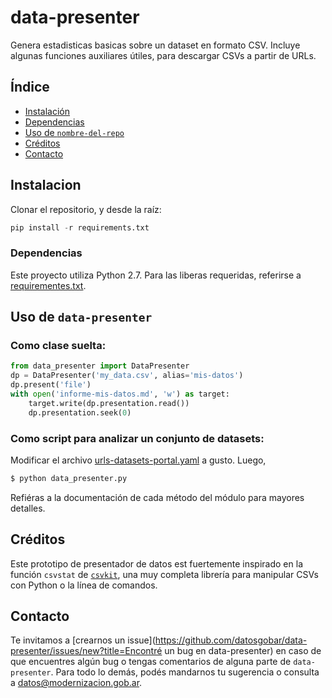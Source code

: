 # data-presenter
Genera estadisticas basicas sobre un dataset en formato CSV. Incluye algunas funciones auxiliares útiles, para descargar CSVs a partir de URLs.

## Índice 
* [Instalación](#instalacion) 
* [Dependencias](#dependencias) 
* [Uso de `nombre-del-repo`](#uso-de-`data-presenter`) 
* [Créditos](#créditos) 
* [Contacto](#contacto) 

## Instalacion

Clonar el repositorio, y desde la raíz:
```python
pip install -r requirements.txt
```
### Dependencias 

Este proyecto utiliza Python 2.7. Para las liberas requeridas, referirse a [requirementes.txt](requirements.txt).

## Uso de `data-presenter` 

### Como clase suelta:
```python
from data_presenter import DataPresenter
dp = DataPresenter('my_data.csv', alias='mis-datos')
dp.present('file')
with open('informe-mis-datos.md', 'w') as target:
    target.write(dp.presentation.read())
    dp.presentation.seek(0)
```

### Como script para analizar un conjunto de datasets:
Modificar el archivo [urls-datasets-portal.yaml](urls-datasets-portal.yaml) a gusto. Luego,
```bash
$ python data_presenter.py
```

Refiéras a la documentación de cada método del módulo para mayores detalles.

## Créditos 

Este prototipo de presentador de datos est fuertemente inspirado en la función `csvstat` de  [`csvkit`](https://csvkit.readthedocs.io/en/1.0.1/), una muy completa librería para manipular CSVs con Python o la línea de comandos.

## Contacto
Te invitamos a [crearnos un issue](https://github.com/datosgobar/data-presenter/issues/new?title=Encontré un bug en data-presenter) en caso de que encuentres algún bug o tengas comentarios de alguna parte de `data-presenter`. Para todo lo demás, podés mandarnos tu sugerencia o consulta a [datos@modernizacion.gob.ar](mailto:datos@modernizacion.gob.ar).
